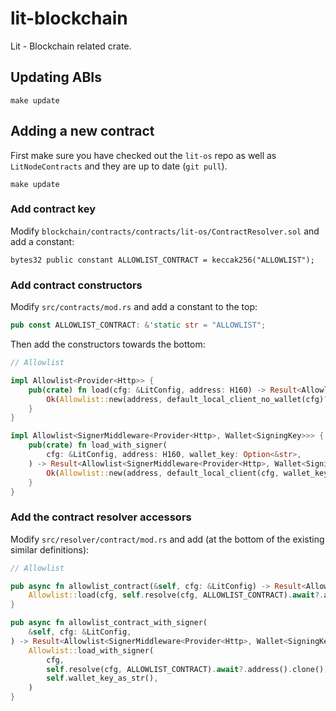 # lit-blockchain

Lit - Blockchain related crate.

## Updating ABIs

```shell
make update
```

## Adding a new contract

First make sure you have checked out the `lit-os` repo as well as `LitNodeContracts` and they are
up to date (`git pull`).

```shell
make update
```

### Add contract key

Modify `blockchain/contracts/contracts/lit-os/ContractResolver.sol` and add a constant:

```solidity
bytes32 public constant ALLOWLIST_CONTRACT = keccak256("ALLOWLIST");
```

### Add contract constructors

Modify `src/contracts/mod.rs` and add a constant to the top:

```rust
pub const ALLOWLIST_CONTRACT: &'static str = "ALLOWLIST";
```

Then add the constructors towards the bottom:

```rust
// Allowlist

impl Allowlist<Provider<Http>> {
    pub(crate) fn load(cfg: &LitConfig, address: H160) -> Result<Allowlist<Provider<Http>>> {
        Ok(Allowlist::new(address, default_local_client_no_wallet(cfg)?))
    }
}

impl Allowlist<SignerMiddleware<Provider<Http>, Wallet<SigningKey>>> {
    pub(crate) fn load_with_signer(
        cfg: &LitConfig, address: H160, wallet_key: Option<&str>,
    ) -> Result<Allowlist<SignerMiddleware<Provider<Http>, Wallet<SigningKey>>>> {
        Ok(Allowlist::new(address, default_local_client(cfg, wallet_key)?))
    }
}
```

### Add the contract resolver accessors

Modify `src/resolver/contract/mod.rs` and add (at the bottom of the existing similar definitions):

```rust
// Allowlist

pub async fn allowlist_contract(&self, cfg: &LitConfig) -> Result<Allowlist<Provider<Http>>> {
    Allowlist::load(cfg, self.resolve(cfg, ALLOWLIST_CONTRACT).await?.address().clone())
}

pub async fn allowlist_contract_with_signer(
    &self, cfg: &LitConfig,
) -> Result<Allowlist<SignerMiddleware<Provider<Http>, Wallet<SigningKey>>>> {
    Allowlist::load_with_signer(
        cfg,
        self.resolve(cfg, ALLOWLIST_CONTRACT).await?.address().clone(),
        self.wallet_key_as_str(),
    )
}
```